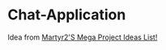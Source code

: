 # Chat-Application
Idea from [Martyr2'S Mega Project Ideas List!](http://www.dreamincode.net/forums/topic/78802-martyr2s-mega-project-ideas-list/)


